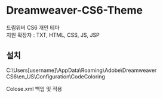 # Dreamweaver-CS6-Theme
드림위버 CS6 개인 테마  
지원 확장자 : TXT, HTML, CSS, JS, JSP

## 설치
C:\Users[username]\AppData\Roaming\Adobe\Dreamweaver CS6\en_US\Configuration\CodeColoring

Colose.xml 백업 및 적용
